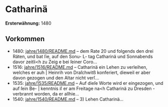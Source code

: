 # Catharinä

**Ersterwähnung:** 1480

## Vorkommen
- 1480: [jahre/1480/README.md](../jahre/1480/README.md) – dem Rate
20 und folgends den drei Räten, und bat ſie, auf den Sonu-
L- tag Catharinä und Sonnabends davor zeitli<h zu Zeig
e bei ſeiner Coro...
- 1516: [jahre/1516/README.md](../jahre/1516/README.md) – Catharinä ein Lehen zu verleihen, welches er auh |
Heinrih von Draſchwitß konferiert, dieweil er aber davon
gezogen und den Altar nicht verſ...
- 1535: [jahre/1535/README.md](../jahre/1535/README.md) – Auf dieſe Worte wird er eingezogen, und auf ſein Be- |
kenntnis iſ er am Freitage na<h Catharinä zu Dresden -
verbrannt worden, da er allhie...
- 1540: [jahre/1540/README.md](../jahre/1540/README.md) – 3) Lehen Catharinä...
